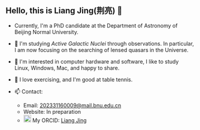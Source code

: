## Hello, this is Liang Jing(荆亮) 👋

- Currently, I'm a PhD candidate at the Department of Astronomy of Beijing Normal University.
- 🔭 I'm studying _Active Galactic Nuclei_ through observations. In particular, I am now focusing on the searching of lensed quasars in the Universe.
- 🌱 I'm interested in computer hardware and software, I like to study Linux, Windows, Mac, and happy to share.
- 👯 I love exercising, and I'm good at table tennis.

- 📫 Contact:
  * Email: 202331160009@mail.bnu.edu.cn
  * Website: In preparation
  * <img src="https://cdn.jsdelivr.net/npm/simple-icons@3.0.1/icons/orcid.svg" width=20px> My ORCID: [Liang Jing](https://orcid.org/0000-0003-1188-9573)

<!--
**astroliang/astroliang** is a ✨ _special_ ✨ repository because its `README.md` (this file) appears on your GitHub profile.

Here are some ideas to get you started:

- 🔭 I’m currently working on ...
- 🌱 I’m currently learning ...
- 👯 I’m looking to collaborate on ...
- 🤔 I’m looking for help with ...
- 💬 Ask me about ...
- 📫 How to reach me: ...
- 😄 Pronouns: ...
- ⚡ Fun fact: ...
-->
